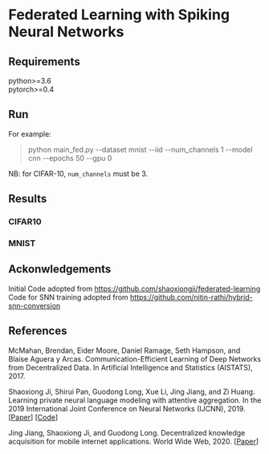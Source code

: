 # Federated Learning with Spiking Neural Networks

## Requirements
python>=3.6  
pytorch>=0.4

## Run

For example:
> python main_fed.py --dataset mnist --iid --num_channels 1 --model cnn --epochs 50 --gpu 0  

NB: for CIFAR-10, `num_channels` must be 3.

## Results
### CIFAR10
### MNIST

## Ackonwledgements
Initial Code adopted from https://github.com/shaoxiongji/federated-learning
Code for SNN training adopted from https://github.com/nitin-rathi/hybrid-snn-conversion

## References
McMahan, Brendan, Eider Moore, Daniel Ramage, Seth Hampson, and Blaise Aguera y Arcas. Communication-Efficient Learning of Deep Networks from Decentralized Data. In Artificial Intelligence and Statistics (AISTATS), 2017.

Shaoxiong Ji, Shirui Pan, Guodong Long, Xue Li, Jing Jiang, and Zi Huang. Learning private neural language modeling with attentive aggregation. In the 2019 International Joint Conference on Neural Networks (IJCNN), 2019. [[Paper](https://arxiv.org/abs/1812.07108)] [[Code](https://github.com/shaoxiongji/fed-att)]

Jing Jiang, Shaoxiong Ji, and Guodong Long. Decentralized knowledge acquisition for mobile internet applications. World Wide Web, 2020. [[Paper](https://link.springer.com/article/10.1007/s11280-019-00775-w)]


